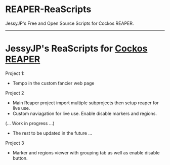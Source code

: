 # REAPER-ReaScripts
JessyJP's Free and Open Source Scripts for Cockos REAPER.

----------
# JessyJP's ReaScripts for [Cockos REAPER](http://reaper.fm)

Project 1:
 - Tempo in the custom fancier web page
 
Project 2
 - Main Reaper project import multiple subprojects then setup reaper for live use.
 - Custom naviagation for live use. Enable disable markers and regions.

(... Work in progress ...)

- The rest to be updated in the future ... 

Project 3
 - Marker and regions viewer with grouping tab as well as enable disable button.
 



